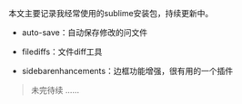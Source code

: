 
本文主要记录我经常使用的sublime安装包，持续更新中。


- auto-save：自动保存修改的问文件

- filediffs：文件diff工具

- sidebarenhancements：边框功能增强，很有用的一个插件

> 未完待续 ......
